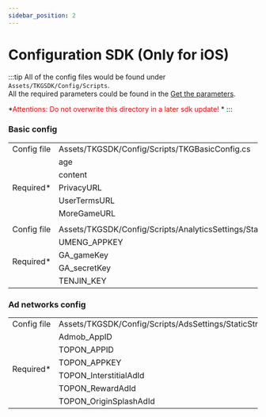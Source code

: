 ```yaml
---
sidebar_position: 2
---
```


# Configuration SDK (Only for iOS)

:::tip
All of the config files would be found under ```Assets/TKGSDK/Config/Scripts```.  
All the required parameters could be found in the [Get the parameters](./../sdk-prepare.md).

*<font color="ff0000">Attentions: Do not overwrite this directory in a later sdk update!</font>    *
:::

### Basic config
<table>
    <tr>
        <td>Config file</td>
        <td>Assets/TKGSDK/Config/Scripts/TKGBasicConfig.cs</td>
    </tr>
    <tr>
        <td rowspan="5">Required*</td>
        <td>age</td>
    </tr>
    <tr>
        <td>content</td>
    </tr>
    <tr>
        <td>PrivacyURL</td>
    </tr>
    <tr>
        <td>UserTermsURL</td>
    </tr>
    <tr>
        <td>MoreGameURL</td>
    </tr>
    <tr>
        <td colspan="2"></td>
    </tr>
    <tr>
        <td>Config file</td>
        <td>Assets/TKGSDK/Config/Scripts/AnalyticsSettings/StaticStringsKey_iOS.cs</td>
    </tr>
    <tr>
        <td rowspan="5">Required*</td>
        <td>UMENG_APPKEY</td>
    </tr>
    <tr>
        <td>GA_gameKey</td>
    </tr>
    <tr>
        <td>GA_secretKey</td>
    </tr>
    <tr>
        <td>TENJIN_KEY</td>
    </tr>
</table>

### Ad networks config

<table>
    <tr>
        <td>Config file</td>
        <td>Assets/TKGSDK/Config/Scripts/AdsSettings/StaticStringsKey_iOS.cs</td>
    </tr>
    <tr>
        <td rowspan="6">Required*</td>
        <td>Admob_AppID</td>
    </tr>
    <tr>
        <td>TOPON_APPID</td>
    </tr>
    <tr>
        <td>TOPON_APPKEY</td>
    </tr>
    <tr>
        <td>TOPON_InterstitialAdId</td>
    </tr>
    <tr>
        <td>TOPON_RewardAdId</td>
    </tr>
    <tr>
        <td>TOPON_OriginSplashAdId</td>
    </tr>
</table>